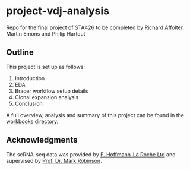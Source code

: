 # project-vdj-analysis
Repo for the final project of STA426 to be completed by Richard Affolter, Martin Emons and Philip Hartout

## Outline
This project is set up as follows:

1. Introduction
2. EDA
3. Bracer workflow setup details
4. Clonal expansion analysis
5. Conclusion

A full overview, analysis and summary of this project can be found in the [workbooks  directory](/workbooks/).

## Acknowledgments

The scRNA-seq data was provided by [F. Hoffmann-La Roche Ltd](https://www.roche.com/) and supervised by [Prof. Dr. Mark Robinson](https://www.sib.swiss/mark-robinson-group).
